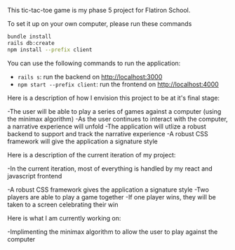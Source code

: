 This tic-tac-toe game is my phase 5 project for Flatiron School. 

To set it up on your own computer, please run these commands

```sh
bundle install
rails db:create
npm install --prefix client
```

You can use the following commands to run the application:

- `rails s`: run the backend on [http://localhost:3000](http://localhost:3000)
- `npm start --prefix client`: run the frontend on
  [http://localhost:4000](http://localhost:4000)


Here is a description of how I envision this project to be at it's final stage:

-The user will be able to play a series of games against a computer (using the minimax algorithm)
-As the user continues to interact with the computer, a narrative experience will unfold
-The application will utlize a robust backend to support and track the narrative experience
-A robust CSS framework will give the application a signature style


Here is a description of the current iteration of my project:

-In the current iteration, most of everything is handled by my react and javascript frontend

-A robust CSS framework gives the application a signature style
-Two players are able to play a game together
-If one player wins, they will be taken to a screen celebrating their win

Here is what I am currently working on:

-Implimenting the minimax algorithm to allow the user to play against the computer